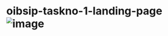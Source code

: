 # oibsip-taskno-1-landing-page![image](https://github.com/anki030215/oibsip-taskno-1-landing-page/assets/139100369/d9a6f1cd-4af2-4d97-bc63-c187949b83d2)
